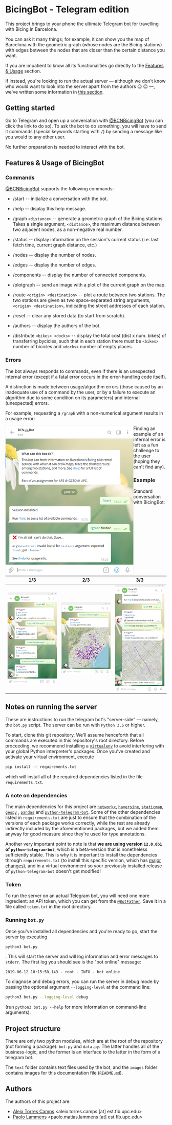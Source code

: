 # BicingBot - Telegram edition
This project brings to your phone the ultimate Telegram bot for travelling with Bicing in Barcelona.

 You can ask it many things; for example, it can show you the map of Barcelona with the geometric 
 graph (whose nodes are the Bicing stations) with edges between the nodes that are closer than the 
 certain distance you want.

 If you are impatient to know all its functionalities go directly to the 
 [Features & Usage](#features--usage-of-bicingbot) section.

 If instead, you're looking to run the actual server &mdash; although we don't know who would want
 to look into the server apart from the authors :wink: :wink: &mdash;, we've written some 
 information in [this section](#notes-on-running-the-server). 

## Getting started

Go to Telegram and open up a conversation with [@BCNBicingBot](https://t.me/BCNBicingBot) 
(you can click the link to do so). To ask the bot to do something, you will have to send it commands
(special keywords starting with `/`) by sending a message like you would to any other user.

No further preparation is needed to interact with the bot.

## Features & Usage of BicingBot

### Commands

[@BCNBicingBot](https://t.me/BCNBicingBot) supports the following commands:

 - /start -- initialize a conversation with the bot.

 - /help -- display this help message.

 - /graph `<distance>` --  generate a geometric graph of the Bicing stations. Takes a single argument, `<distance>`, the maximum distance between two adjacent nodes, as a non-negative real number.
   
 - /status -- display information on the session's current status (i.e. last fetch time, current graph distance, etc.)
   
 - /nodes -- display the number of nodes.

 - /edges -- display the number of edges.

 - /components -- display the number of connected components.

 - /plotgraph -- send an image with a plot of the current 
    graph on the map.

 - /route `<origin> <destination>` -- plot a route between two stations. The two stations are given as two space-separated string arguments, `<origin> <destination>`, indicating the street addresses of each station.
   
 - /reset -- clear any stored data (to start from scratch).

 - /authors -- display the authors of the bot.

 - /distribute `<bikes> <docks>` -- display the total cost (dist x num. bikes) of transferring bycicles, such that in each station there must be `<bikes>` number of bicicles and `<docks>` number of empty places.  


### Errors

The bot always responds to commands, even if there is an unexpected internal error (except if a 
fatal error occurs in the error-handling code itself).

A distinction is made between usage/algorithm errors (those caused by an inadequate use of a command by the user, or by a failure to execute an algorithm due to some condition on its parameters) and internal (unexpected) errors.

For example, requesting a `/graph` with a non-numerical argument results in a usage error:

<center><img src='images\error1.png' width='400' style="float: left;"></center>

Finding an example of an internal error is left as a fun challenge to the user (hoping they can't find any). 


### Example
Standard conversation with BicingBot:


| 1/3                                                          | 2/3                                                          | 3/3                                                          |
| ------------------------------------------------------------ | ------------------------------------------------------------ | ------------------------------------------------------------ |
| <center><img src='images\exemple1.png' width='300' style="float: left;"></center> | <center><img src='images\exemple2.png' width='300' style="float: left;"></center> | <center><img src='images\exemple3.png' width='300' style="float: right;"></center> |

## Notes on running the server

These are instructions to run the telegram bot's "server-side" &mdash; namely, the `bot.py` script. The server can be run with `Python 3.6` or higher.

To start, clone this git repository. We'll assume henceforth that all commands are executed in this repository's root directory. Before proceeding, we recommend installing a [`virtualenv`](<https://packaging.python.org/guides/installing-using-pip-and-virtual-environments/#creating-a-virtual-environment>) to avoid interfering with your global Python interpreter's packages. Once you've created and activate your virtual environment, execute

```bash
pip install -r requirements.txt
```

which will install all of the required dependencies listed in the file `requirements.txt`.

### A note on dependencies

The main dependencies for this project are [`networkx`](https://github.com/networkx/networkx), [`haversine`](https://github.com/mapado/haversine), [`staticmap`](https://github.com/komoot/staticmap), [`geopy`](https://github.com/geopy/geopy) , [`pandas`](https://github.com/pandas/pandas) and [`python-telegram-bot`](https://github.com/python-telegram-bot/python-telegram-bot). Some of the other dependencies listed in `requirements.txt` are just to ensure that the combination of the versions of each package works correctly, while the rest are already indirectly included by the aforementioned packages, but we added them anyway for good measure since they're used for type annotations.

Another very important point to note is that **we are using version `12.0.0b1` of `python-telegram-bot`**, which is a beta-version that is nonetheless sufficiently stable. This is why it is important to install the dependencies through `requirements.txt` (to install this specific version, which has [major changes](<https://github.com/python-telegram-bot/python-telegram-bot/wiki/Transition-guide-to-Version-12.0>)), and in a virtual environment so your previously installed release of `python-telegram-bot` doesn't get modified!



### Token

To run the server on an actual Telegram bot, you will need one more ingredient: an API token, which you can get from the [`@BotFather`](https://t.me/botfather). Save it in a file called `token.txt` in the root directory.



### Running `bot.py`

Once you've installed all dependencies and you're ready to go, start the server by executing

```bash
python3 bot.py
```

. This will start the server and will log information and error messages to `stderr`. The first log you should see is the "bot online" message:

```text
2019-06-12 18:15:50,143 - root - INFO - bot online
```

To diagnose and debug errors, you can run the server in debug mode by passing the optional argument `--logging-level` at the command line:

```bash
python3 bot.py --logging-level debug
```

(run `python3 bot.py --help` for more information on command-line arguments).



## Project structure

There are only two python modules, which are at the root of the repository (not forming a package): `bot.py` and `data.py`. The latter handles all of the business-logic, and the former is an interface to the latter in the form of a telegram bot.

The `text` folder contains text files used by the bot, and the `images` folder contains images for this documentation file (`README.md`).

## Authors
The authors of this project are:

 - [Aleix Torres Camps](https://github.com/AlferesChronos)  \<aleix.torres.camps [at] est.fib.upc.edu\>
 - [Paolo Lammens](https://github.com/plammens)  \<paolo.matias.lammens [at] est.fib.upc.edu\>
